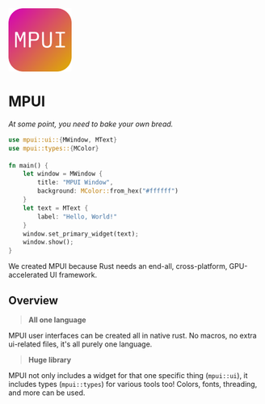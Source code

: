 <img src="resources/icons/logos/mpui_icon.svg" width="125">

# MPUI
_At some point, you need to bake your own bread._

```rust
use mpui::ui::{MWindow, MText}
use mpui::types::{MColor}

fn main() {
    let window = MWindow {
        title: "MPUI Window",
        background: MColor::from_hex("#ffffff")
    }
    let text = MText {
        label: "Hello, World!"
    }
    window.set_primary_widget(text);
    window.show();
}
```

We created MPUI because Rust needs an end-all, cross-platform, GPU-accelerated UI framework.

## Overview

> **All one language**

MPUI user interfaces can be created all in native rust. No macros, no extra ui-related files, it's all purely one language.

> **Huge library**

MPUI not only includes a widget for that one specific thing (`mpui::ui`), it includes types (`mpui::types`) for various tools too! Colors, fonts, threading, and more can be used.
